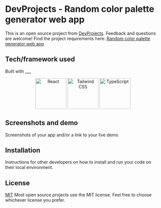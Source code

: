 # DevProjects - Random color palette generator web app

This is an open source project from [DevProjects](http://www.codementor.io/projects). Feedback and questions are welcome!
Find the project requirements here: [Random color palette generator web app](https://www.codementor.io/projects/web/random-color-palette-generator-web-app-ccdljvurh6)

## Tech/framework used
Built with ___

<div align="center">
  <img src="[https://path.to.react.icon](https://github.com/abel-cosmic/ColorPaletteGenerator/blob/main/assets/icons8-react-16.png)" alt="React" width="100" height="100" />
  <img src="https://path.to.tailwindcss.icon" alt="Tailwind CSS" width="100" height="100" />
  <img src="https://path.to.typescript.icon" alt="TypeScript" width="100" height="100" />
</div>

## Screenshots and demo
Screenshots of your app and/or a link to your live demo

## Installation
Instructions for other developers on how to install and run your code on their local environment.

## License
[MIT](https://choosealicense.com/licenses/mit/)
Most open source projects use the MIT license. Feel free to choose whichever license you prefer.
